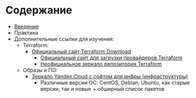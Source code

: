 # Содержание

- [Введение](https://github.com/lamjob1993/terraform-monitoring/tree/main/terraform/beggining)
- Практика
- Дополнительные ссылки для изучения:
  - Terraform:
    - [Официальный сайт Terraform Download](https://developer.hashicorp.com/terraform/install#linux)
      - [Официальный сайт для загрузки провайдеров Terraform](https://registry.terraform.io/browse/providers)
      - [Неофициальное зеркало репозитория Terraform](https://terraform-registry-mirror.ru/)
  - Образы и ПО:
    - [Зеркало Yandex.Cloud с софтом для инфры (инфраструктуры)](https://mirror.yandex.ru/)
      - Различные версии ОС: CentOS, Debian, Ubuntu, как старые версии, так и новые + обширный список пакетов

  
